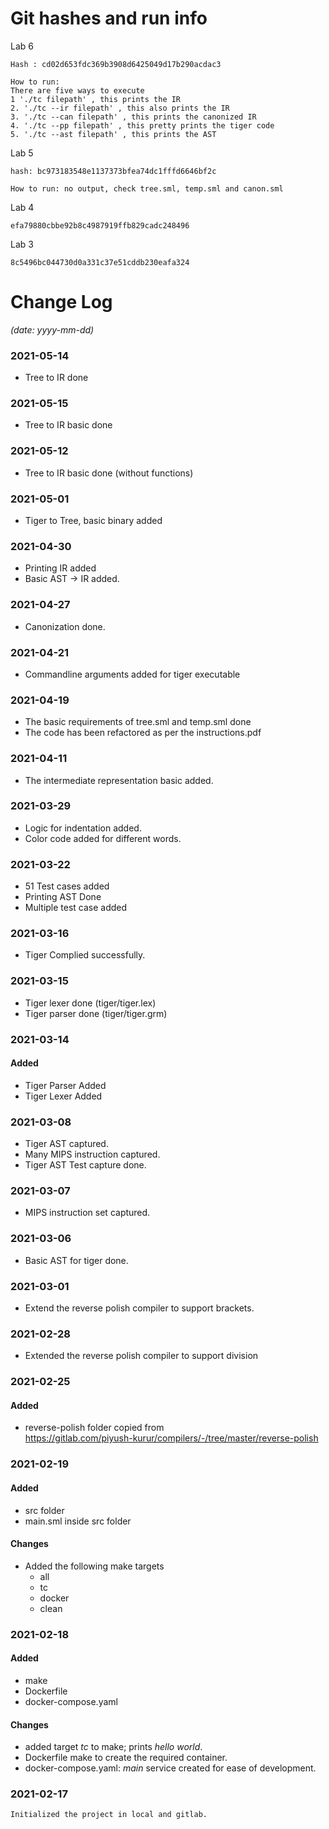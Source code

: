 # Git hashes and run info

Lab 6

    Hash : cd02d653fdc369b3908d6425049d17b290acdac3

    How to run: 
    There are five ways to execute
    1 './tc filepath' , this prints the IR
    2. './tc --ir filepath' , this also prints the IR
    3. './tc --can filepath' , this prints the canonized IR
    4. './tc --pp filepath' , this pretty prints the tiger code
    5. './tc --ast filepath' , this prints the AST

Lab 5
    
    hash: bc973183548e1137373bfea74dc1fffd6646bf2c

    How to run: no output, check tree.sml, temp.sml and canon.sml
    
    
Lab 4
    
    efa79880cbbe92b8c4987919ffb829cadc248496

Lab 3

    8c5496bc044730d0a331c37e51cddb230eafa324

# Change Log 

  _(date: yyyy-mm-dd)_

### 2021-05-14
- Tree to IR done

### 2021-05-15
- Tree to IR basic done
### 2021-05-12
- Tree to IR basic done (without functions)
### 2021-05-01
- Tiger to Tree, basic binary added
### 2021-04-30
- Printing IR added
- Basic AST -> IR added.
### 2021-04-27
- Canonization done. 
### 2021-04-21
- Commandline arguments added for tiger executable
### 2021-04-19
- The basic requirements of tree.sml and temp.sml done
- The code has been refactored as per the instructions.pdf
### 2021-04-11
- The intermediate representation basic added.

### 2021-03-29
- Logic for indentation added.
- Color code added for different words.
### 2021-03-22
- 51 Test cases added
- Printing AST Done
- Multiple test case added
### 2021-03-16
- Tiger Complied successfully.

### 2021-03-15

- Tiger lexer done (tiger/tiger.lex)
- Tiger parser done (tiger/tiger.grm) 
### 2021-03-14
#### Added
- Tiger Parser Added
- Tiger Lexer Added
### 2021-03-08
- Tiger AST captured.
- Many MIPS instruction captured.
- Tiger AST Test capture done.
### 2021-03-07
- MIPS instruction set captured.
### 2021-03-06
- Basic AST for tiger done.

### 2021-03-01
- Extend the reverse polish compiler to support brackets.
### 2021-02-28
- Extended the reverse polish compiler to support division
### 2021-02-25
#### Added
- reverse-polish folder copied from <br>
  https://gitlab.com/piyush-kurur/compilers/-/tree/master/reverse-polish
### 2021-02-19

#### Added
- src folder
- main.sml inside src folder

#### Changes
- Added the following make targets
  - all
  - tc
  - docker
  - clean

### 2021-02-18
#### Added
- make
- Dockerfile
- docker-compose.yaml
#### Changes
- added target _tc_ to make; prints _hello world_.
- Dockerfile make to create the required container.
- docker-compose.yaml: _main_ service created for ease of development.
### 2021-02-17
    Initialized the project in local and gitlab.